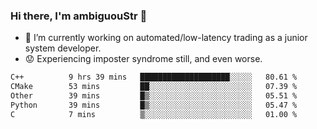 ### Hi there, I'm ambiguouStr 👋

<!--
**ambiguoustexture/ambiguoustexture** is a ✨ _special_ ✨ repository because its `README.md` (this file) appears on your GitHub profile.

Here are some ideas to get you started:
-->
- 🔭 I’m currently working on automated/low-latency trading as a junior system developer.
- :worried: Experiencing imposter syndrome still, and even worse.

<!--START_SECTION:waka-->

```txt
C++          9 hrs 39 mins   ████████████████████░░░░░   80.61 %
CMake        53 mins         ██░░░░░░░░░░░░░░░░░░░░░░░   07.39 %
Other        39 mins         █▒░░░░░░░░░░░░░░░░░░░░░░░   05.51 %
Python       39 mins         █▒░░░░░░░░░░░░░░░░░░░░░░░   05.47 %
C            7 mins          ▒░░░░░░░░░░░░░░░░░░░░░░░░   01.00 %
```

<!--END_SECTION:waka-->
